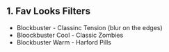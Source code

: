 ## 1. Fav Looks Filters
- Blockbuster - Classinc Tension (blur on the edges) 
- Bloockbuster Cool - Classic Zombies 
- Blockbuster Warm - Harford Pills
